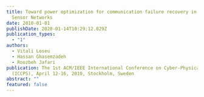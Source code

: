 ```yaml
---
title: Toward power optimization for communication failure recovery in Body
  Sensor Networks
date: 2010-01-01
publishDate: 2020-01-14T10:29:12.029Z
publication_types:
  - "1"
authors:
  - Vitali Loseu
  - Hassan Ghasemzadeh
  - Roozbeh Jafari
publication: The 1st ACM/IEEE International Conference on Cyber-Physical Systems
  (ICCPS), April 12-16, 2010, Stockholm, Sweden
abstract: ""
featured: false
---
```


